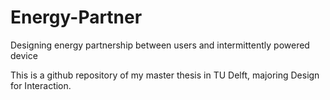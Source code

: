 # Energy-Partner
Designing energy partnership between users and intermittently powered device

This is a github repository of my master thesis in TU Delft, majoring Design for Interaction.
